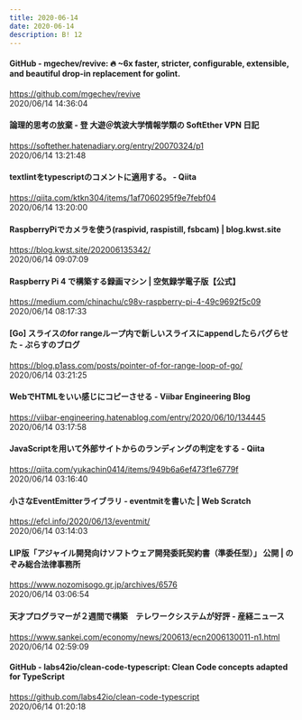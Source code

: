 ```yaml
---
title: 2020-06-14
date: 2020-06-14
description: B! 12
---
```


#### GitHub - mgechev/revive: 🔥 ~6x faster, stricter, configurable, extensible, and beautiful drop-in replacement for golint.
https://github.com/mgechev/revive<br>
2020/06/14 14:36:04<br>


#### 論理的思考の放棄 - 登 大遊＠筑波大学情報学類の SoftEther VPN 日記
https://softether.hatenadiary.org/entry/20070324/p1<br>
2020/06/14 13:21:48<br>


#### textlintをtypescriptのコメントに適用する。 - Qiita
https://qiita.com/ktkn304/items/1af7060295f9e7febf04<br>
2020/06/14 13:20:00<br>


#### RaspberryPiでカメラを使う(raspivid, raspistill, fsbcam) | blog.kwst.site
https://blog.kwst.site/202006135342/<br>
2020/06/14 09:07:09<br>


#### Raspberry Pi 4 で構築する録画マシン | 空気録学電子版【公式】
https://medium.com/chinachu/c98v-raspberry-pi-4-49c9692f5c09<br>
2020/06/14 08:17:33<br>


#### [Go] スライスのfor rangeループ内で新しいスライスにappendしたらバグらせた - ぷらすのブログ
https://blog.p1ass.com/posts/pointer-of-for-range-loop-of-go/<br>
2020/06/14 03:21:25<br>


#### WebでHTMLをいい感じにコピーさせる - Viibar Engineering Blog
https://viibar-engineering.hatenablog.com/entry/2020/06/10/134445<br>
2020/06/14 03:17:58<br>


#### JavaScriptを用いて外部サイトからのランディングの判定をする - Qiita
https://qiita.com/yukachin0414/items/949b6a6ef473f1e6779f<br>
2020/06/14 03:16:40<br>


#### 小さなEventEmitterライブラリ - eventmitを書いた | Web Scratch
https://efcl.info/2020/06/13/eventmit/<br>
2020/06/14 03:14:03<br>


#### LIP版「アジャイル開発向けソフトウェア開発委託契約書（準委任型）」 公開 | のぞみ総合法律事務所
https://www.nozomisogo.gr.jp/archives/6576<br>
2020/06/14 03:06:54<br>


#### 天才プログラマーが２週間で構築　テレワークシステムが好評 - 産経ニュース
https://www.sankei.com/economy/news/200613/ecn2006130011-n1.html<br>
2020/06/14 02:59:09<br>


#### GitHub - labs42io/clean-code-typescript: Clean Code concepts adapted for TypeScript
https://github.com/labs42io/clean-code-typescript<br>
2020/06/14 01:20:18<br>


